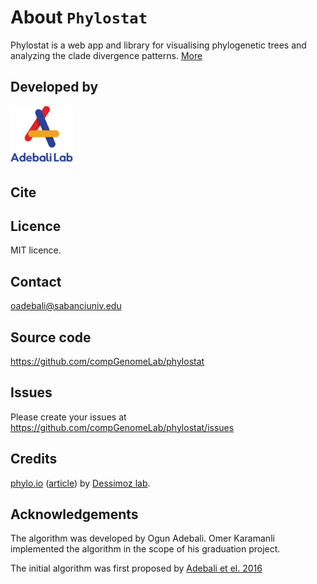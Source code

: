 # 

# About `Phylostat`

Phylostat is a web app and library for visualising phylogenetic trees and analyzing the clade divergence patterns. [More]( "./help.html")

## Developed by


<a href="https://adebalilab.org" ><img src="img/Alab_logo.png" width="100"></a>

## Cite


## Licence

MIT licence.

## Contact

oadebali@sabanciuniv.edu

## Source code 

https://github.com/compGenomeLab/phylostat

## Issues

Please create your issues at https://github.com/compGenomeLab/phylostat/issues


## Credits

[phylo.io](https://phylo.io) ([article](https://doi.org/10.1093/molbev/msw080)) by [Dessimoz lab](https://lab.dessimoz.org/).


## Acknowledgements

The algorithm was developed by Ogun Adebali. Omer Karamanli implemented the algorithm in the scope of his graduation project.

The initial algorithm was first proposed by [Adebali et el. 2016](http://dx.doi.org/10.1038/gim.2015.208)

